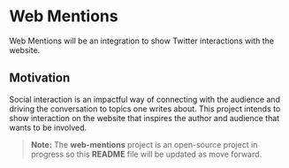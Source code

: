 # Web Mentions

Web Mentions will be an integration to show Twitter interactions with the website.

## Motivation

Social interaction is an impactful way of connecting with the audience and driving the conversation to topics one writes about.
This project intends to show interaction on the website that inspires the author and audience that wants to be involved.

> **Note:** The **web-mentions** project is an open-source project in progress so this **README** file will be updated as move forward.
